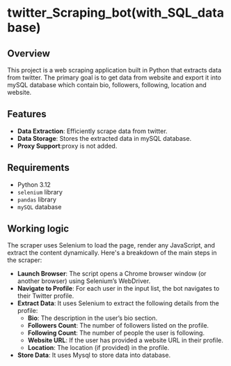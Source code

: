 # twitter_Scraping_bot(with_SQL_database)

## Overview

This project is a web scraping application built in Python that extracts data from twitter. The primary goal is to get data from website and export it into mySQL database which contain bio, followers, following, location and website.

## Features

- **Data Extraction**: Efficiently scrape data from twitter.
- **Data Storage**: Stores the extracted data in mySQL database.
- **Proxy Support**:proxy is not added.

## Requirements

- Python 3.12
- `selenium` library 
- `pandas` library
- `mySQL` database

## Working logic

The scraper uses Selenium to load the page, render any JavaScript, and extract the content dynamically. Here's a breakdown of the main steps in the scraper:

- **Launch Browser**: The script opens a Chrome browser window (or another browser) using Selenium’s WebDriver.
- **Navigate to Profile**: For each user in the input list, the bot navigates to their Twitter profile.
- **Extract Data**: It uses Selenium to extract the following details from the profile:
    - **Bio**: The description in the user’s bio section.
    - **Followers Count**: The number of followers listed on the profile.
    - **Following Count**: The number of people the user is following.
    - **Website URL**: If the user has provided a website URL in their profile.
    - **Location**: The location (if provided) in the profile.
- **Store Data**: It uses Mysql to store data into database.